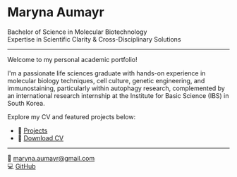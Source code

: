 

# Maryna Aumayr

Bachelor of Science in Molecular Biotechnology  
Expertise in Scientific Clarity & Cross-Disciplinary Solutions

---

Welcome to my personal academic portfolio!

I'm a passionate life sciences graduate with hands-on experience in molecular biology techniques, cell culture, genetic engineering, 
and immunostaining, particularly within autophagy research, 
complemented by an international research internship at the Institute for Basic Science (IBS) in South Korea.

Explore my CV and featured projects below:

- 🔬 [Projects](projects.md)
- 📄 [Download CV](assets/CV.pdf)

---

📧 maryna.aumayr@gmail.com  
💻 [GitHub](https://github.com/dkMarina)

